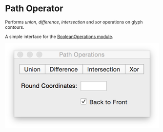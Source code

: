 # Path Operator

Performs *union*, *difference*, *intersection* and *xor* operations on glyph contours.

A simple interface for the [BooleanOperations module](https://github.com/typemytype/booleanOperations).

![image](pathOperator.png)
